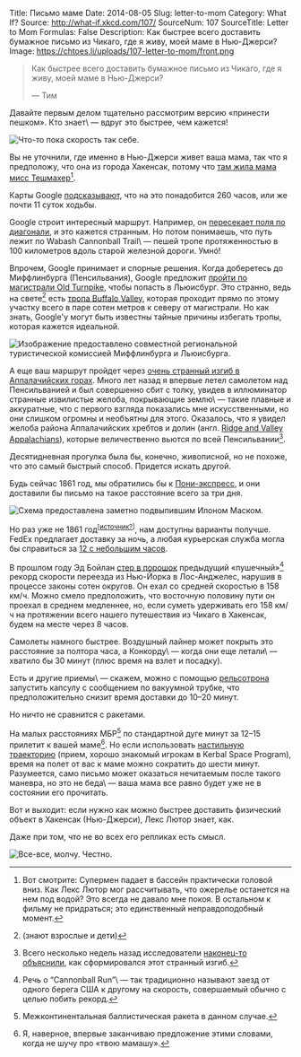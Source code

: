 Title: Письмо маме
Date: 2014-08-05
Slug: letter-to-mom
Category: What If?
Source: http://what-if.xkcd.com/107/
SourceNum: 107
SourceTitle: Letter to Mom
Formulas: False
Description: Как быстрее всего доставить бумажное письмо из Чикаго, где я живу, моей маме в Нью-Джерси?
Image: https://chtoes.li/uploads/107-letter-to-mom/front.png

> Как быстрее всего доставить бумажное письмо из Чикаго, где я живу, моей маме в Нью-Джерси?
>
> — Тим

Давайте первым делом тщательно рассмотрим версию «принести пешком». Кто знает\ — вдруг это быстрее, чем кажется!

![](/uploads/107-letter-to-mom/walk.png "Что-то пока скорость так себе.")

Вы не уточнили, где именно в Нью-Джерси живет ваша мама, так что я предположу, что она из города Хакенсак, потому что [там жила мама мисс Тешмахер](https://www.youtube.com/watch?v=uN-tonQMgHc)[^1].

[^1]: Вот смотрите: Супермен падает в бассейн практически головой вниз. Как Лекс Лютор мог рассчитывать, что ожерелье останется на нем под водой? Это всегда не давало мне покоя. В остальном к фильму не придраться; это единственный неправдоподобный момент.

Карты Google [подсказывают](https://www.google.com/maps/dir/Chicago,+IL/Hackensack,+NJ/@41.009593,-89.6628229,5z/data=!4m19!4m18!1m10!1m1!1s0x880e2c3cd0f4cbed:0xafe0a6ad09c0c000!2m2!1d-87.6297982!2d41.8781136!3m4!1m2!1d-80.6378602!2d41.237811!3s0x8833dd49a12b0ac9:0x2efab33dfb2087f6!1m5!1m1!1s0x89c2fa1bb7efde49:0x420aad8868dd16d7!2m2!1d-74.0434736!2d40.8859325!3e2), что на это понадобится 260 часов, или же почти 11 суток ходьбы.

Google строит интересный маршрут. Например, он [пересекает поля по диагонали](https://www.google.com/maps/dir/Chicago,+IL/Hackensack,+NJ/@41.5606636,-84.2575496,13z/data=!4m19!4m18!1m10!1m1!1s0x880e2c3cd0f4cbed:0xafe0a6ad09c0c000!2m2!1d-87.6297982!2d41.8781136!3m4!1m2!1d-80.6378602!2d41.237811!3s0x8833dd49a12b0ac9:0x2efab33dfb2087f6!1m5!1m1!1s0x89c2fa1bb7efde49:0x420aad8868dd16d7!2m2!1d-74.0434736!2d40.8859325!3e2), и это кажется странным. Но потом понимаешь, что путь лежит по Wabash Cannonball Trail\ — пешей тропе протяженностью в 100 километров вдоль старой железной дороги. Умнó!

Впрочем, Google принимает и спорные решения. Когда доберетесь до Миффлинбурга (Пенсильвания), Google предложит [пройти по магистрали Old Turnpike](https://www.google.com/maps/dir/Chicago,+IL/Hackensack,+NJ/@40.9449167,-76.9704374,16535m/data=!3m1!1e3!4m19!4m18!1m10!1m1!1s0x880e2c3cd0f4cbed:0xafe0a6ad09c0c000!2m2!1d-87.6297982!2d41.8781136!3m4!1m2!1d-80.6378602!2d41.237811!3s0x8833dd49a12b0ac9:0x2efab33dfb2087f6!1m5!1m1!1s0x89c2fa1bb7efde49:0x420aad8868dd16d7!2m2!1d-74.0434736!2d40.8859325!3e2), чтобы попасть в Льюисбург. Это странно, ведь на свете[^2] есть [тропа Buffalo Valley](http://www.bvrt.org/), которая проходит прямо по этому участку всего в паре сотен метров к северу от магистрали. Но как знать, Google\'у могут быть известны тайные причины избегать тропы, которая кажется идеальной.

[^2]: (знают взрослые и дети)

![](/uploads/107-letter-to-mom/ghosts_ru.png "Изображение предоставлено совместной региональной туристической комиссией Миффлинбурга и Льюисбурга.")

А еще ваш маршрут пройдет через [очень странный изгиб в Аппалачийских горах](https://www.google.com/maps/dir/Chicago,+IL/Hackensack,+NJ/@40.5625025,-77.4214882,128819m/data=!3m1!1e3!4m14!4m13!1m5!1m1!1s0x880e2c3cd0f4cbed:0xafe0a6ad09c0c000!2m2!1d-87.6297982!2d41.8781136!1m5!1m1!1s0x89c2fa1bb7efde49:0x420aad8868dd16d7!2m2!1d-74.0434736!2d40.8859325!3e2). Много лет назад я впервые летел самолетом над Пенсильванией и был совершенно сбит с толку, увидев в иллюминатор странные извилистые желоба, покрывающие землю\ — такие плавные и аккуратные, что с первого взгляда показались мне искусственными, но они слишком огромны и необъятны для этого. Оказалось, что я увидел желоба района Аппалачийских хребтов и долин (англ. [Ridge and Valley Appalachians](https://en.wikipedia.org/wiki/Ridge-and-Valley_Appalachians)), которые величественно вьются по всей Пенсильвании[^3].

[^3]: Всего несколько недель назад исследователи [наконец-то объяснили](http://www.rochester.edu/newscenter/the-bend-in-the-appalachian-mountain-chain-is-finally-explained/), как сформировался этот странный изгиб.

Десятидневная прогулка была бы, конечно, живописной, но не похоже, что это самый быстрый способ. Придется искать другой.

Будь сейчас 1861 год, мы обратились бы к [Пони-экспресс](https://ru.wikipedia.org/wiki/Пони-экспресс), и они доставили бы письмо на такое расстояние всего за три дня.

![](/uploads/107-letter-to-mom/elon_ru.png "Схема предоставлена заметно подвыпившим Илоном Маском.")

Но раз уже не 1861 год<sup>[[источник?](http://ru.wikipedia.org/wiki/Ионный_источник)]</sup>, нам доступны варианты получше. FedEx предлагает доставку за ночь, а любая курьерская служба могла бы справиться за [12 с небольшим часов](https://www.google.com/maps/dir/Chicago,+IL/Hackensack,+NJ/@40.5788184,-89.6721228,5z/data=!3m1!4b1!4m14!4m13!1m5!1m1!1s0x880e2c3cd0f4cbed:0xafe0a6ad09c0c000!2m2!1d-87.6297982!2d41.8781136!1m5!1m1!1s0x89c2fa1bb7efde49:0x420aad8868dd16d7!2m2!1d-74.0434736!2d40.8859325!3e0).

В прошлом году Эд Бойлан [стер в порошок](http://jalopnik.com/meet-the-guy-who-drove-across-the-u-s-in-a-record-28-h-1454092837) предыдущий «пушечный»[^4] рекорд скорости переезда из Нью-Йорка в Лос-Анджелес, нарушив в процессе законы сотен округов. Он ехал со средней скоростью в 158 км/ч. Можно смело предположить, что восточную половину пути он проехал в среднем медленнее, но, если суметь удерживать его 158 км/ч на протяжении всего нашего путешествия из Чикаго в Хакенсак, будем на месте через 8 часов.

[^4]: Речь о “Cannonball Run”\ — так традиционно называют заезд от одного берега США к другому на скорость, совершаемый обычно с целью побить рекорд.

Самолеты намного быстрее. Воздушный лайнер может покрыть это расстояние за полтора часа, а Конкорду\ — когда они еще летали\ — хватило бы 30 минут (плюс время на взлет и посадку).

Есть и другие приемы\ — скажем, можно с помощью [рельсотрона](http://www.popsci.com/technology/article/2010-12/video-new-navy-railgun-test-sets-new-record-launching-metal-bullet-mach-7-speeds) запустить капсулу с сообщением по вакуумной трубке, что предположительно снизит время доставки до 10–20 минут.

Но ничто не сравнится с ракетами.

На малых расстояниях МБР[^5] по стандартной дуге минут за 12–15 прилетит к вашей маме[^6]. Но если использовать [настильную траекторию](https://www.princeton.edu/sgs/publications/sgs/pdf/3_1-2gronlund.pdf) (прием, хорошо знакомый игрокам в Kerbal Space Program), время на полет от вас к маме можно сократить до шести минут. Разумеется, само письмо может оказаться нечитаемым после такого маневра, но это не беда\ — ваша мама все равно будет уже не в состоянии его прочитать.

[^5]: Межконтинентальная баллистическая ракета в данном случае.
[^6]: Я, наверное, впервые заканчиваю предложение этими словами, когда не шучу про «твою мамашу».

Вот и выходит: если нужно как можно быстрее доставить физический объект в Хакенсак (Нью-Джерси), Лекс Лютор знает, как.

Даже при том, что не во всех его репликах есть смысл.

![](/uploads/107-letter-to-mom/lex_ru.png "Все-все, молчу. Честно.")
